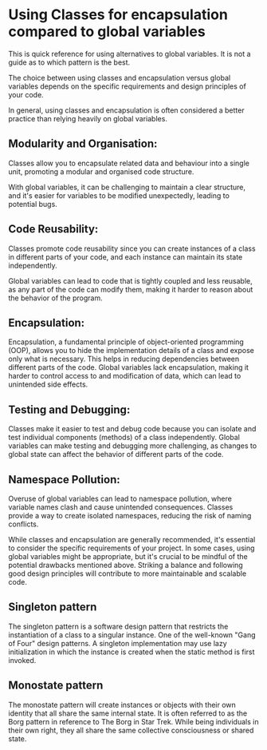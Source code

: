 # Using Classes for encapsulation compared to global variables

This is quick reference for using alternatives to global variables. 
It is not a guide as to which pattern is the best.

The choice between using classes and encapsulation versus global variables depends on the specific requirements and design principles of your code. 

In general, using classes and encapsulation is often considered a better practice than relying heavily on global variables. 

## Modularity and Organisation:
Classes allow you to encapsulate related data and behaviour into a single unit, promoting a modular and organised code structure.

With global variables, it can be challenging to maintain a clear structure, and it's easier for variables to be modified unexpectedly, leading to potential bugs.

## Code Reusability:
Classes promote code reusability since you can create instances of a class in different parts of your code, and each instance can maintain its state independently. 


Global variables can lead to code that is tightly coupled and less reusable, 
as any part of the code can modify them, making it harder to reason about the behavior of the program.

## Encapsulation:
Encapsulation, a fundamental principle of object-oriented programming (OOP), 
allows you to hide the implementation details of a class and expose only what is necessary. This helps in reducing dependencies between different parts of the code. 
Global variables lack encapsulation, making it harder to control access to and modification of data, which can lead to unintended side effects.

## Testing and Debugging:

Classes make it easier to test and debug code because you can isolate and test individual components (methods) of a class independently.
Global variables can make testing and debugging more challenging, as changes to global state can affect the behavior of different parts of the code.

## Namespace Pollution:

Overuse of global variables can lead to namespace pollution, 
where variable names clash and cause unintended consequences.
Classes provide a way to create isolated namespaces, 
reducing the risk of naming conflicts.


While classes and encapsulation are generally recommended, 
it's essential to consider the specific requirements of your project. 
In some cases, using global variables might be appropriate, but it's crucial to be mindful of the potential drawbacks mentioned above. Striking a balance and following good design principles will contribute to more maintainable and scalable code.


## Singleton pattern


The singleton pattern is a software design pattern that restricts the instantiation of a class to a singular instance. 
One of the well-known "Gang of Four" design patterns. 
A singleton implementation may use lazy initialization in which the instance is created when the static method is first invoked.

## Monostate pattern

The monostate pattern will create instances or objects with their own identity that all share the same internal state. 
It is often referred to as the Borg pattern in reference to The Borg in Star Trek. 
While being individuals in their own right, they all share the same collective consciousness or shared state.
